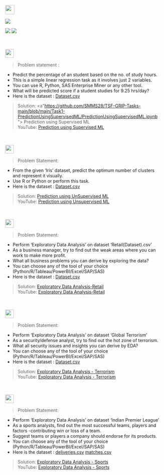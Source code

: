 <img height="29" src="https://img.shields.io/badge/Data Science & Business Analytics-0d0d0d.svg?&style=for-the-badge&logo=TheSparksFoundation&logoColor=blue" />

[![](https://img.shields.io/badge/Techie-SUNKARA_MOHAN_MUKUND_SAI-0d0d0d.svg)](https://github.com/LiquidisedFish)<br>

![](https://img.shields.io/badge/Programming_Language-Python-0d0d0d.svg)
![](https://img.shields.io/badge/Status-Complete-0d0d0d.svg)

<br><br>
<img height="27" src="https://img.shields.io/badge/1. Prediction using Supervised ML > Level  Beginner-00b300.svg?&style=for-the-badge&logo=TheSparksFoundation&logoColor=red" />
> Problem statement :
- Predict the percentage of an student based on the no. of study hours. <br>
- This is a simple linear regression task as it involves just 2 variables. <br>
- You can use R, Python, SAS Enterprise Miner or any other tool. <br>
- What will be predicted score if a student studies for 9.25 hrs/day? <br>
- Here is the dataset : <a href="https://github.com/LiquidisedFish/TSF-GRIP-Tasks/blob/main/Task1-PredictionUsingSupervisedML/StudentScores.csv">Dataset.csv</a><br>
> Solution: <a"https://github.com/SMMS28/TSF-GRIP-Tasks-main/blob/main/Task1-PredictionUsingSupervisedML/PredictionUsingSupervisedML.ipynb "> Prediction using Supervised ML</a><br>
>YouTube:  <a href="https://www.youtube.com/watch?v=sL-I8n8bFWg">Prediction using Supervised ML</a>

<br><br>
<img height="27" src="https://img.shields.io/badge/2. Prediction using Unsupervised ML > Level  Beginner-00b300.svg?&style=for-the-badge&logo=TheSparksFoundation&logoColor=blue"/>
> Problem Statement:
- From the given ‘Iris’ dataset, predict the optimum number of clusters and represent it visually.<br>
- Use R or Python or perform this task.<br>
- Here is the dataset : <a href="https://github.com/LiquidisedFish/TSF-GRIP-Tasks/blob/main/Task2-PredictionUsingUnsupervisedML/Iris.csv">Dataset.csv</a><br>
> Solution: <a href="https://github.com/LiquidisedFish/TSF-GRIP-Tasks/blob/main/Task2-PredictionUsingUnsupervisedML/PredictionUsingUnsupervisedML.ipynb"> Prediction using UnSupervised ML</a><br>
> YouTube: <a href="https://www.youtube.com/watch?v=p_5g5MUOXZg">Prediction using Unsupervised ML</a>

<br><br>
<img height="27" src="https://img.shields.io/badge/3. Exploratory Data Analysis (Retail) > Level  Beginner-00b300.svg?&style=for-the-badge&logo=TheSparksFoundation&logoColor=blue"/>
> Problem Statement:
- Perform ‘Exploratory Data Analysis’ on dataset ‘Retail(Dataset).csv’ <br>
- As a business manager, try to find out the weak areas where you can work to make more profit.<br>
- What all business problems you can derive by exploring the data?<br>
- You can choose any of the tool of your choice
(Python/R/Tableau/PowerBI/Excel/SAP/SAS)<br>
- Here is the dataset : <a href="https://github.com/LiquidisedFish/TSF-GRIP-Tasks/blob/main/Task3-EDA(Retail)/SampleSuperstore.csv">Dataset.csv</a><br>
> Solution: <a href="https://github.com/LiquidisedFish/TSF-GRIP-Tasks/blob/main/Task3-EDA(Retail)/ExploratoryDataAnalysisRetail.ipynb"> Exploratory Data Analysis-Retail</a><br>
> YouTube: <a href="https://www.youtube.com/watch?v=hhbnPradfHU">Exploratory Data Analysis-Retail</a>

<br><br>
<img height="27" src="https://img.shields.io/badge/4. Exploratory Data Analysis (Terrorism) > Level  Intermediate-ffff00.svg?&style=for-the-badge&logo=TheSparksFoundation&logoColor=blue"/>
> Problem Statement:
- Perform ‘Exploratory Data Analysis’ on dataset ‘Global Terrorism’ <br>
- As a security/defense analyst, try to find out the hot zone of terrorism.<br>
- What all security issues and insights you can derive by EDA?<br>
- You can choose any of the tool of your choice
(Python/R/Tableau/PowerBI/Excel/SAP/SAS)<br>
- Here is the dataset : <a href="https://bit.ly/2TK5Xn5">Dataset.csv</a><br>
> Solution: <a href="https://github.com/LiquidisedFish/TSF-GRIP-Tasks/blob/main/Task4-EDA(Terrorism)/ExploratoryDataAnalysisTerrorism.ipynb">Exploratory Data Analysis - Terrorism</a><br>
> YouTube: <a href="https://www.youtube.com/watch?v=rYMe2ZDuhBE">Exploratory Data Analysis - Terrorism</a>

<br><br>
<img height="27" src="https://img.shields.io/badge/5. Exploratory Data Analysis (Sports) > Level  Advanced-e60000.svg?&style=for-the-badge&logo=TheSparksFoundation&logoColor=blue"/>
> Problem Statement:
- Perform ‘Exploratory Data Analysis’ on dataset ‘Indian Premier League’<br>
- As a sports analysts, find out the most successful teams, players and factors
-contributing win or loss of a team.<br>
- Suggest teams or players a company should endorse for its products.<br>
- You can choose any of the tool of your choice
(Python/R/Tableau/PowerBI/Excel/SAP/SAS)<br>
- Here is the dataset :  <a href="https://github.com/LiquidisedFish/TSF-GRIP-Tasks/blob/main/Task5-EDA(Sports)/deliveries.csv">deliveries.csv</a>  <a href="https://github.com/LiquidisedFish/TSF-GRIP-Tasks/blob/main/Task5-EDA(Sports)/matches.csv">matches.csv</a><br>
> Solution: <a href="https://github.com/LiquidisedFish/TSF-GRIP-Tasks/blob/main/Task5-EDA(Sports)/ExploratoryDataAnalysisSports.ipynb">Exploratory Data Analysis - Sports</a><br>
> YouTube: <a href="https://www.youtube.com/watch?v=drFOr_1Q2HA">Exploratory Data Analysis - Sports</a>
